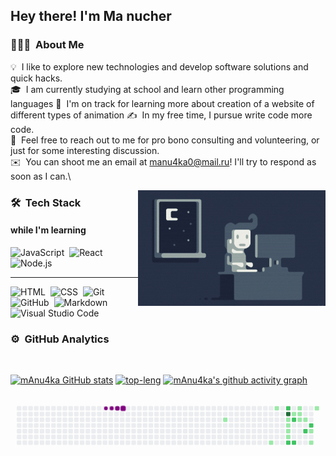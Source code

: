 
<h2>Hey there! I'm Ma   nucher </h2>

<!-- ## 👋 &nbsp;Hey there! I'm Aditya -->

### 👨🏻‍💻 &nbsp;About Me

💡 &nbsp;I like to explore new technologies and develop software solutions and quick hacks.\
🎓 &nbsp;I am currently studying at
school and learn other programming languages
🌱 &nbsp;I'm on track for learning more about creation of a website of different types of animation
✍️ &nbsp;In my free time, I pursue  write code more code.\
💬 &nbsp;Feel free to reach out to me for pro bono consulting and volunteering, or just for some interesting discussion.\
✉️ &nbsp;You can shoot me an email at manu4ka0@mail.ru! I'll try to respond as soon as I can.\


<img alt="Night Coding" src="https://raw.githubusercontent.com/AVS1508/AVS1508/master/assets/Night-Coding.gif" align="right"/>

### 🛠 &nbsp;Tech Stack
#### while I'm learning
![JavaScript](https://img.shields.io/badge/-JavaScript-05122A?style=flat&logo=javascript)&nbsp;
![React](https://img.shields.io/badge/-React-05122A?style=flat&logo=react)&nbsp;
![Node.js](https://img.shields.io/badge/-Node.js-05122A?style=flat&logo=node.js)&nbsp;
____
![HTML](https://img.shields.io/badge/-HTML-05122A?style=flat&logo=HTML5)&nbsp;
![CSS](https://img.shields.io/badge/-CSS-05122A?style=flat&logo=CSS3&logoColor=1572B6)&nbsp;
![Git](https://img.shields.io/badge/-Git-05122A?style=flat&logo=git)&nbsp;
![GitHub](https://img.shields.io/badge/-GitHub-05122A?style=flat&logo=github)&nbsp;
![Markdown](https://img.shields.io/badge/-Markdown-05122A?style=flat&logo=markdown)\
![Visual Studio Code](https://img.shields.io/badge/-Visual%20Studio%20Code-05122A?style=flat&logo=visual-studio-code&logoColor=007ACC)&nbsp;


### ⚙️ &nbsp;GitHub Analytics

<br />

  [![mAnu4ka GitHub stats](https://github-readme-stats.vercel.app/api?username=mAnu4ka&theme=merko)](https://github.com/anuraghazra/github-readme-stats)
  [![top-leng](https://github-readme-stats.vercel.app/api/top-langs/?username=mAnu4ka&layout=compact)](https://github.com/anuraghazra/github-readme-stats)
  [![mAnu4ka's github activity graph](https://activity-graph.herokuapp.com/graph?username=mAnu4ka)](https://github.com/ashutosh00710/github-readme-activity-graph)

<svg viewBox="-16 -32 880 192" width="880" height="192" xmlns="http://www.w3.org/2000/svg"><style>@keyframes c0{23.34%{fill:var(--c1)}23.36%,to{fill:var(--ce)}}@keyframes c1{34.12%{fill:var(--c1)}34.14%,to{fill:var(--ce)}}@keyframes c2{38.31%{fill:var(--c1)}38.33%,to{fill:var(--ce)}}@keyframes c3{61.07%{fill:var(--c2)}61.09%,to{fill:var(--ce)}}@keyframes c4{70.05%{fill:var(--c4)}70.07%,to{fill:var(--ce)}}@keyframes c5{29.93%{fill:var(--c1)}29.95%,to{fill:var(--ce)}}@keyframes c6{30.53%{fill:var(--c1)}30.55%,to{fill:var(--ce)}}@keyframes c7{31.13%{fill:var(--c1)}31.15%,to{fill:var(--ce)}}@keyframes c8{31.73%{fill:var(--c1)}31.75%,to{fill:var(--ce)}}@keyframes c9{65.86%{fill:var(--c2)}65.88%,to{fill:var(--ce)}}@keyframes ca{43.1%{fill:var(--c1)}43.12%,to{fill:var(--ce)}}@keyframes cb{59.27%{fill:var(--c2)}59.29%,to{fill:var(--ce)}}@keyframes cc{66.46%{fill:var(--c2)}66.48%,to{fill:var(--ce)}}@keyframes cd{41.91%{fill:var(--c1)}41.93%,to{fill:var(--ce)}}@keyframes ce{42.5%{fill:var(--c1)}42.52%,to{fill:var(--ce)}}@keyframes cf{45.5%{fill:var(--c1)}45.52%,to{fill:var(--ce)}}@keyframes cg{46.1%{fill:var(--c1)}46.12%,to{fill:var(--ce)}}@keyframes ch{55.68%{fill:var(--c2)}55.7%,to{fill:var(--ce)}}@keyframes ci{56.88%{fill:var(--c2)}56.9%,to{fill:var(--ce)}}@keyframes cj{52.68%{fill:var(--c1)}52.7%,to{fill:var(--ce)}}@keyframes ck{53.88%{fill:var(--c1)}53.9%,to{fill:var(--ce)}}@keyframes cl{48.49%{fill:var(--c1)}48.51%,to{fill:var(--ce)}}@keyframes u0{23.34%{transform:scale(0,1)}23.36%,29.93%{transform:scale(.07,1)}29.95%,30.53%{transform:scale(.13,1)}30.55%,31.13%{transform:scale(.2,1)}31.15%,31.73%{transform:scale(.27,1)}31.75%,34.12%{transform:scale(.33,1)}34.14%,38.31%{transform:scale(.4,1)}38.33%,41.91%{transform:scale(.47,1)}41.93%,42.5%{transform:scale(.53,1)}42.52%,43.1%{transform:scale(.6,1)}43.12%,45.5%{transform:scale(.67,1)}45.52%,46.1%{transform:scale(.73,1)}46.12%,48.49%{transform:scale(.8,1)}48.51%,52.68%{transform:scale(.87,1)}52.7%,53.88%{transform:scale(.93,1)}53.9%,to{transform:scale(1,1)}}@keyframes u1{55.68%{transform:scale(0,1)}55.7%,56.88%{transform:scale(.17,1)}56.9%,59.27%{transform:scale(.33,1)}59.29%,61.07%{transform:scale(.5,1)}61.09%,65.86%{transform:scale(.67,1)}65.88%,66.46%{transform:scale(.83,1)}66.48%,to{transform:scale(1,1)}}@keyframes u2{70.05%{transform:scale(0,1)}70.07%,to{transform:scale(1,1)}}@keyframes s0{0%,99.4%{transform:translate(0,-16px)}.6%{transform:translate(0,0)}22.16%{transform:translate(576px,0)}23.35%{transform:translate(576px,32px)}29.94%,63.47%{transform:translate(752px,32px)}31.74%{transform:translate(752px,80px)}33.53%{transform:translate(704px,80px)}34.13%{transform:translate(704px,96px)}34.73%{transform:translate(720px,96px)}38.32%{transform:translate(720px,0)}38.92%,61.68%{transform:translate(736px,0)}39.52%{transform:translate(736px,-16px)}41.32%{transform:translate(784px,-16px)}42.51%{transform:translate(784px,16px)}43.11%,69.46%{transform:translate(768px,16px)}43.71%,60.48%{transform:translate(768px,0)}44.31%{transform:translate(784px,0)}45.51%{transform:translate(784px,32px)}47.31%{transform:translate(832px,32px)}48.5%{transform:translate(832px,0)}49.1%{transform:translate(848px,0)}49.7%{transform:translate(848px,16px)}50.3%{transform:translate(832px,16px)}52.1%{transform:translate(832px,64px)}52.69%,56.29%{transform:translate(816px,64px)}53.89%{transform:translate(816px,96px)}54.49%{transform:translate(800px,96px)}55.69%{transform:translate(800px,64px)}57.49%{transform:translate(816px,32px)}59.28%{transform:translate(768px,32px)}62.87%{transform:translate(736px,32px)}65.87%{transform:translate(752px,96px)}66.47%{transform:translate(768px,96px)}95.81%{transform:translate(64px,16px)}97.01%{transform:translate(64px,-16px)}}@keyframes s1{0%,99.4%{transform:translate(16px,-16px)}.6%{transform:translate(0,-16px)}1.2%{transform:translate(0,0)}22.75%{transform:translate(576px,0)}23.95%{transform:translate(576px,32px)}30.54%,64.07%{transform:translate(752px,32px)}32.34%{transform:translate(752px,80px)}34.13%{transform:translate(704px,80px)}34.73%{transform:translate(704px,96px)}35.33%{transform:translate(720px,96px)}38.92%{transform:translate(720px,0)}39.52%,62.28%{transform:translate(736px,0)}40.12%{transform:translate(736px,-16px)}41.92%{transform:translate(784px,-16px)}43.11%{transform:translate(784px,16px)}43.71%,70.06%{transform:translate(768px,16px)}44.31%,61.08%{transform:translate(768px,0)}44.91%{transform:translate(784px,0)}46.11%{transform:translate(784px,32px)}47.9%{transform:translate(832px,32px)}49.1%{transform:translate(832px,0)}49.7%{transform:translate(848px,0)}50.3%{transform:translate(848px,16px)}50.9%{transform:translate(832px,16px)}52.69%{transform:translate(832px,64px)}53.29%,56.89%{transform:translate(816px,64px)}54.49%{transform:translate(816px,96px)}55.09%{transform:translate(800px,96px)}56.29%{transform:translate(800px,64px)}58.08%{transform:translate(816px,32px)}59.88%{transform:translate(768px,32px)}63.47%{transform:translate(736px,32px)}66.47%{transform:translate(752px,96px)}67.07%{transform:translate(768px,96px)}96.41%{transform:translate(64px,16px)}97.6%{transform:translate(64px,-16px)}}@keyframes s2{0%,99.4%{transform:translate(32px,-16px)}1.2%{transform:translate(0,-16px)}1.8%{transform:translate(0,0)}23.35%{transform:translate(576px,0)}24.55%{transform:translate(576px,32px)}31.14%,64.67%{transform:translate(752px,32px)}32.93%{transform:translate(752px,80px)}34.73%{transform:translate(704px,80px)}35.33%{transform:translate(704px,96px)}35.93%{transform:translate(720px,96px)}39.52%{transform:translate(720px,0)}40.12%,62.87%{transform:translate(736px,0)}40.72%{transform:translate(736px,-16px)}42.51%{transform:translate(784px,-16px)}43.71%{transform:translate(784px,16px)}44.31%,70.66%{transform:translate(768px,16px)}44.91%,61.68%{transform:translate(768px,0)}45.51%{transform:translate(784px,0)}46.71%{transform:translate(784px,32px)}48.5%{transform:translate(832px,32px)}49.7%{transform:translate(832px,0)}50.3%{transform:translate(848px,0)}50.9%{transform:translate(848px,16px)}51.5%{transform:translate(832px,16px)}53.29%{transform:translate(832px,64px)}53.89%,57.49%{transform:translate(816px,64px)}55.09%{transform:translate(816px,96px)}55.69%{transform:translate(800px,96px)}56.89%{transform:translate(800px,64px)}58.68%{transform:translate(816px,32px)}60.48%{transform:translate(768px,32px)}64.07%{transform:translate(736px,32px)}67.07%{transform:translate(752px,96px)}67.66%{transform:translate(768px,96px)}97.01%{transform:translate(64px,16px)}98.2%{transform:translate(64px,-16px)}}@keyframes s3{0%,99.4%{transform:translate(48px,-16px)}1.8%{transform:translate(0,-16px)}2.4%{transform:translate(0,0)}23.95%{transform:translate(576px,0)}25.15%{transform:translate(576px,32px)}31.74%,65.27%{transform:translate(752px,32px)}33.53%{transform:translate(752px,80px)}35.33%{transform:translate(704px,80px)}35.93%{transform:translate(704px,96px)}36.53%{transform:translate(720px,96px)}40.12%{transform:translate(720px,0)}40.72%,63.47%{transform:translate(736px,0)}41.32%{transform:translate(736px,-16px)}43.11%{transform:translate(784px,-16px)}44.31%{transform:translate(784px,16px)}44.91%,71.26%{transform:translate(768px,16px)}45.51%,62.28%{transform:translate(768px,0)}46.11%{transform:translate(784px,0)}47.31%{transform:translate(784px,32px)}49.1%{transform:translate(832px,32px)}50.3%{transform:translate(832px,0)}50.9%{transform:translate(848px,0)}51.5%{transform:translate(848px,16px)}52.1%{transform:translate(832px,16px)}53.89%{transform:translate(832px,64px)}54.49%,58.08%{transform:translate(816px,64px)}55.69%{transform:translate(816px,96px)}56.29%{transform:translate(800px,96px)}57.49%{transform:translate(800px,64px)}59.28%{transform:translate(816px,32px)}61.08%{transform:translate(768px,32px)}64.67%{transform:translate(736px,32px)}67.66%{transform:translate(752px,96px)}68.26%{transform:translate(768px,96px)}97.6%{transform:translate(64px,16px)}98.8%{transform:translate(64px,-16px)}}:root{--cb:#1b1f230a;--cs:purple;--ce:#ebedf0;--c0:#ebedf0;--c1:#9be9a8;--c2:#40c463;--c3:#30a14e;--c4:#216e39}.c{shape-rendering:geometricPrecision;rx:2;ry:2;fill:var(--ce);stroke-width:1px;stroke:var(--cb);animation:none 16700ms linear infinite}.c.c0,.c.c1,.c.c2{fill:var(--c1);animation-name:c0}.c.c1,.c.c2{animation-name:c1}.c.c2{animation-name:c2}.c.c3{fill:var(--c2);animation-name:c3}.c.c4{fill:var(--c4);animation-name:c4}.c.c5{fill:var(--c1);animation-name:c5}.c.c6,.c.c7,.c.c8{fill:var(--c1);animation-name:c6}.c.c7,.c.c8{animation-name:c7}.c.c8{animation-name:c8}.c.c9{fill:var(--c2);animation-name:c9}.c.ca{fill:var(--c1);animation-name:ca}.c.cb,.c.cc{fill:var(--c2);animation-name:cb}.c.cc{animation-name:cc}.c.cd{fill:var(--c1);animation-name:cd}.c.ce,.c.cf,.c.cg{fill:var(--c1);animation-name:ce}.c.cf,.c.cg{animation-name:cf}.c.cg{animation-name:cg}.c.ch,.c.ci{fill:var(--c2);animation-name:ch}.c.ci{animation-name:ci}.c.cj,.c.ck,.c.cl{fill:var(--c1);animation-name:cj}.c.ck,.c.cl{animation-name:ck}.c.cl{animation-name:cl}.s,.u{animation:none linear 16700ms infinite}.u,.u.u0{transform-origin:0 0}.u{transform:scale(0,1)}.u.u0{fill:var(--c1);animation-name:u0}.u.u1{fill:var(--c2);animation-name:u1;transform-origin:578.2px 0}.u.u2{fill:var(--c4);animation-name:u2;transform-origin:809.5px 0}.s{shape-rendering:geometricPrecision;fill:var(--cs)}.s.s0{transform:translate(0,-16px);animation-name:s0}.s.s1{transform:translate(16px,-16px);animation-name:s1}.s.s2{transform:translate(32px,-16px);animation-name:s2}.s.s3{transform:translate(48px,-16px);animation-name:s3}</style><rect class="c" x="2" y="2" width="12" height="12"></rect><rect class="c" x="2" y="18" width="12" height="12"></rect><rect class="c" x="2" y="34" width="12" height="12"></rect><rect class="c" x="2" y="50" width="12" height="12"></rect><rect class="c" x="2" y="66" width="12" height="12"></rect><rect class="c" x="2" y="82" width="12" height="12"></rect><rect class="c" x="2" y="98" width="12" height="12"></rect><rect class="c" x="18" y="2" width="12" height="12"></rect><rect class="c" x="18" y="18" width="12" height="12"></rect><rect class="c" x="18" y="34" width="12" height="12"></rect><rect class="c" x="18" y="50" width="12" height="12"></rect><rect class="c" x="18" y="66" width="12" height="12"></rect><rect class="c" x="18" y="82" width="12" height="12"></rect><rect class="c" x="18" y="98" width="12" height="12"></rect><rect class="c" x="34" y="2" width="12" height="12"></rect><rect class="c" x="34" y="18" width="12" height="12"></rect><rect class="c" x="34" y="34" width="12" height="12"></rect><rect class="c" x="34" y="50" width="12" height="12"></rect><rect class="c" x="34" y="66" width="12" height="12"></rect><rect class="c" x="34" y="82" width="12" height="12"></rect><rect class="c" x="34" y="98" width="12" height="12"></rect><rect class="c" x="50" y="2" width="12" height="12"></rect><rect class="c" x="50" y="18" width="12" height="12"></rect><rect class="c" x="50" y="34" width="12" height="12"></rect><rect class="c" x="50" y="50" width="12" height="12"></rect><rect class="c" x="50" y="66" width="12" height="12"></rect><rect class="c" x="50" y="82" width="12" height="12"></rect><rect class="c" x="50" y="98" width="12" height="12"></rect><rect class="c" x="66" y="2" width="12" height="12"></rect><rect class="c" x="66" y="18" width="12" height="12"></rect><rect class="c" x="66" y="34" width="12" height="12"></rect><rect class="c" x="66" y="50" width="12" height="12"></rect><rect class="c" x="66" y="66" width="12" height="12"></rect><rect class="c" x="66" y="82" width="12" height="12"></rect><rect class="c" x="66" y="98" width="12" height="12"></rect><rect class="c" x="82" y="2" width="12" height="12"></rect><rect class="c" x="82" y="18" width="12" height="12"></rect><rect class="c" x="82" y="34" width="12" height="12"></rect><rect class="c" x="82" y="50" width="12" height="12"></rect><rect class="c" x="82" y="66" width="12" height="12"></rect><rect class="c" x="82" y="82" width="12" height="12"></rect><rect class="c" x="82" y="98" width="12" height="12"></rect><rect class="c" x="98" y="2" width="12" height="12"></rect><rect class="c" x="98" y="18" width="12" height="12"></rect><rect class="c" x="98" y="34" width="12" height="12"></rect><rect class="c" x="98" y="50" width="12" height="12"></rect><rect class="c" x="98" y="66" width="12" height="12"></rect><rect class="c" x="98" y="82" width="12" height="12"></rect><rect class="c" x="98" y="98" width="12" height="12"></rect><rect class="c" x="114" y="2" width="12" height="12"></rect><rect class="c" x="114" y="18" width="12" height="12"></rect><rect class="c" x="114" y="34" width="12" height="12"></rect><rect class="c" x="114" y="50" width="12" height="12"></rect><rect class="c" x="114" y="66" width="12" height="12"></rect><rect class="c" x="114" y="82" width="12" height="12"></rect><rect class="c" x="114" y="98" width="12" height="12"></rect><rect class="c" x="130" y="2" width="12" height="12"></rect><rect class="c" x="130" y="18" width="12" height="12"></rect><rect class="c" x="130" y="34" width="12" height="12"></rect><rect class="c" x="130" y="50" width="12" height="12"></rect><rect class="c" x="130" y="66" width="12" height="12"></rect><rect class="c" x="130" y="82" width="12" height="12"></rect><rect class="c" x="130" y="98" width="12" height="12"></rect><rect class="c" x="146" y="2" width="12" height="12"></rect><rect class="c" x="146" y="18" width="12" height="12"></rect><rect class="c" x="146" y="34" width="12" height="12"></rect><rect class="c" x="146" y="50" width="12" height="12"></rect><rect class="c" x="146" y="66" width="12" height="12"></rect><rect class="c" x="146" y="82" width="12" height="12"></rect><rect class="c" x="146" y="98" width="12" height="12"></rect><rect class="c" x="162" y="2" width="12" height="12"></rect><rect class="c" x="162" y="18" width="12" height="12"></rect><rect class="c" x="162" y="34" width="12" height="12"></rect><rect class="c" x="162" y="50" width="12" height="12"></rect><rect class="c" x="162" y="66" width="12" height="12"></rect><rect class="c" x="162" y="82" width="12" height="12"></rect><rect class="c" x="162" y="98" width="12" height="12"></rect><rect class="c" x="178" y="2" width="12" height="12"></rect><rect class="c" x="178" y="18" width="12" height="12"></rect><rect class="c" x="178" y="34" width="12" height="12"></rect><rect class="c" x="178" y="50" width="12" height="12"></rect><rect class="c" x="178" y="66" width="12" height="12"></rect><rect class="c" x="178" y="82" width="12" height="12"></rect><rect class="c" x="178" y="98" width="12" height="12"></rect><rect class="c" x="194" y="2" width="12" height="12"></rect><rect class="c" x="194" y="18" width="12" height="12"></rect><rect class="c" x="194" y="34" width="12" height="12"></rect><rect class="c" x="194" y="50" width="12" height="12"></rect><rect class="c" x="194" y="66" width="12" height="12"></rect><rect class="c" x="194" y="82" width="12" height="12"></rect><rect class="c" x="194" y="98" width="12" height="12"></rect><rect class="c" x="210" y="2" width="12" height="12"></rect><rect class="c" x="210" y="18" width="12" height="12"></rect><rect class="c" x="210" y="34" width="12" height="12"></rect><rect class="c" x="210" y="50" width="12" height="12"></rect><rect class="c" x="210" y="66" width="12" height="12"></rect><rect class="c" x="210" y="82" width="12" height="12"></rect><rect class="c" x="210" y="98" width="12" height="12"></rect><rect class="c" x="226" y="2" width="12" height="12"></rect><rect class="c" x="226" y="18" width="12" height="12"></rect><rect class="c" x="226" y="34" width="12" height="12"></rect><rect class="c" x="226" y="50" width="12" height="12"></rect><rect class="c" x="226" y="66" width="12" height="12"></rect><rect class="c" x="226" y="82" width="12" height="12"></rect><rect class="c" x="226" y="98" width="12" height="12"></rect><rect class="c" x="242" y="2" width="12" height="12"></rect><rect class="c" x="242" y="18" width="12" height="12"></rect><rect class="c" x="242" y="34" width="12" height="12"></rect><rect class="c" x="242" y="50" width="12" height="12"></rect><rect class="c" x="242" y="66" width="12" height="12"></rect><rect class="c" x="242" y="82" width="12" height="12"></rect><rect class="c" x="242" y="98" width="12" height="12"></rect><rect class="c" x="258" y="2" width="12" height="12"></rect><rect class="c" x="258" y="18" width="12" height="12"></rect><rect class="c" x="258" y="34" width="12" height="12"></rect><rect class="c" x="258" y="50" width="12" height="12"></rect><rect class="c" x="258" y="66" width="12" height="12"></rect><rect class="c" x="258" y="82" width="12" height="12"></rect><rect class="c" x="258" y="98" width="12" height="12"></rect><rect class="c" x="274" y="2" width="12" height="12"></rect><rect class="c" x="274" y="18" width="12" height="12"></rect><rect class="c" x="274" y="34" width="12" height="12"></rect><rect class="c" x="274" y="50" width="12" height="12"></rect><rect class="c" x="274" y="66" width="12" height="12"></rect><rect class="c" x="274" y="82" width="12" height="12"></rect><rect class="c" x="274" y="98" width="12" height="12"></rect><rect class="c" x="290" y="2" width="12" height="12"></rect><rect class="c" x="290" y="18" width="12" height="12"></rect><rect class="c" x="290" y="34" width="12" height="12"></rect><rect class="c" x="290" y="50" width="12" height="12"></rect><rect class="c" x="290" y="66" width="12" height="12"></rect><rect class="c" x="290" y="82" width="12" height="12"></rect><rect class="c" x="290" y="98" width="12" height="12"></rect><rect class="c" x="306" y="2" width="12" height="12"></rect><rect class="c" x="306" y="18" width="12" height="12"></rect><rect class="c" x="306" y="34" width="12" height="12"></rect><rect class="c" x="306" y="50" width="12" height="12"></rect><rect class="c" x="306" y="66" width="12" height="12"></rect><rect class="c" x="306" y="82" width="12" height="12"></rect><rect class="c" x="306" y="98" width="12" height="12"></rect><rect class="c" x="322" y="2" width="12" height="12"></rect><rect class="c" x="322" y="18" width="12" height="12"></rect><rect class="c" x="322" y="34" width="12" height="12"></rect><rect class="c" x="322" y="50" width="12" height="12"></rect><rect class="c" x="322" y="66" width="12" height="12"></rect><rect class="c" x="322" y="82" width="12" height="12"></rect><rect class="c" x="322" y="98" width="12" height="12"></rect><rect class="c" x="338" y="2" width="12" height="12"></rect><rect class="c" x="338" y="18" width="12" height="12"></rect><rect class="c" x="338" y="34" width="12" height="12"></rect><rect class="c" x="338" y="50" width="12" height="12"></rect><rect class="c" x="338" y="66" width="12" height="12"></rect><rect class="c" x="338" y="82" width="12" height="12"></rect><rect class="c" x="338" y="98" width="12" height="12"></rect><rect class="c" x="354" y="2" width="12" height="12"></rect><rect class="c" x="354" y="18" width="12" height="12"></rect><rect class="c" x="354" y="34" width="12" height="12"></rect><rect class="c" x="354" y="50" width="12" height="12"></rect><rect class="c" x="354" y="66" width="12" height="12"></rect><rect class="c" x="354" y="82" width="12" height="12"></rect><rect class="c" x="354" y="98" width="12" height="12"></rect><rect class="c" x="370" y="2" width="12" height="12"></rect><rect class="c" x="370" y="18" width="12" height="12"></rect><rect class="c" x="370" y="34" width="12" height="12"></rect><rect class="c" x="370" y="50" width="12" height="12"></rect><rect class="c" x="370" y="66" width="12" height="12"></rect><rect class="c" x="370" y="82" width="12" height="12"></rect><rect class="c" x="370" y="98" width="12" height="12"></rect><rect class="c" x="386" y="2" width="12" height="12"></rect><rect class="c" x="386" y="18" width="12" height="12"></rect><rect class="c" x="386" y="34" width="12" height="12"></rect><rect class="c" x="386" y="50" width="12" height="12"></rect><rect class="c" x="386" y="66" width="12" height="12"></rect><rect class="c" x="386" y="82" width="12" height="12"></rect><rect class="c" x="386" y="98" width="12" height="12"></rect><rect class="c" x="402" y="2" width="12" height="12"></rect><rect class="c" x="402" y="18" width="12" height="12"></rect><rect class="c" x="402" y="34" width="12" height="12"></rect><rect class="c" x="402" y="50" width="12" height="12"></rect><rect class="c" x="402" y="66" width="12" height="12"></rect><rect class="c" x="402" y="82" width="12" height="12"></rect><rect class="c" x="402" y="98" width="12" height="12"></rect><rect class="c" x="418" y="2" width="12" height="12"></rect><rect class="c" x="418" y="18" width="12" height="12"></rect><rect class="c" x="418" y="34" width="12" height="12"></rect><rect class="c" x="418" y="50" width="12" height="12"></rect><rect class="c" x="418" y="66" width="12" height="12"></rect><rect class="c" x="418" y="82" width="12" height="12"></rect><rect class="c" x="418" y="98" width="12" height="12"></rect><rect class="c" x="434" y="2" width="12" height="12"></rect><rect class="c" x="434" y="18" width="12" height="12"></rect><rect class="c" x="434" y="34" width="12" height="12"></rect><rect class="c" x="434" y="50" width="12" height="12"></rect><rect class="c" x="434" y="66" width="12" height="12"></rect><rect class="c" x="434" y="82" width="12" height="12"></rect><rect class="c" x="434" y="98" width="12" height="12"></rect><rect class="c" x="450" y="2" width="12" height="12"></rect><rect class="c" x="450" y="18" width="12" height="12"></rect><rect class="c" x="450" y="34" width="12" height="12"></rect><rect class="c" x="450" y="50" width="12" height="12"></rect><rect class="c" x="450" y="66" width="12" height="12"></rect><rect class="c" x="450" y="82" width="12" height="12"></rect><rect class="c" x="450" y="98" width="12" height="12"></rect><rect class="c" x="466" y="2" width="12" height="12"></rect><rect class="c" x="466" y="18" width="12" height="12"></rect><rect class="c" x="466" y="34" width="12" height="12"></rect><rect class="c" x="466" y="50" width="12" height="12"></rect><rect class="c" x="466" y="66" width="12" height="12"></rect><rect class="c" x="466" y="82" width="12" height="12"></rect><rect class="c" x="466" y="98" width="12" height="12"></rect><rect class="c" x="482" y="2" width="12" height="12"></rect><rect class="c" x="482" y="18" width="12" height="12"></rect><rect class="c" x="482" y="34" width="12" height="12"></rect><rect class="c" x="482" y="50" width="12" height="12"></rect><rect class="c" x="482" y="66" width="12" height="12"></rect><rect class="c" x="482" y="82" width="12" height="12"></rect><rect class="c" x="482" y="98" width="12" height="12"></rect><rect class="c" x="498" y="2" width="12" height="12"></rect><rect class="c" x="498" y="18" width="12" height="12"></rect><rect class="c" x="498" y="34" width="12" height="12"></rect><rect class="c" x="498" y="50" width="12" height="12"></rect><rect class="c" x="498" y="66" width="12" height="12"></rect><rect class="c" x="498" y="82" width="12" height="12"></rect><rect class="c" x="498" y="98" width="12" height="12"></rect><rect class="c" x="514" y="2" width="12" height="12"></rect><rect class="c" x="514" y="18" width="12" height="12"></rect><rect class="c" x="514" y="34" width="12" height="12"></rect><rect class="c" x="514" y="50" width="12" height="12"></rect><rect class="c" x="514" y="66" width="12" height="12"></rect><rect class="c" x="514" y="82" width="12" height="12"></rect><rect class="c" x="514" y="98" width="12" height="12"></rect><rect class="c" x="530" y="2" width="12" height="12"></rect><rect class="c" x="530" y="18" width="12" height="12"></rect><rect class="c" x="530" y="34" width="12" height="12"></rect><rect class="c" x="530" y="50" width="12" height="12"></rect><rect class="c" x="530" y="66" width="12" height="12"></rect><rect class="c" x="530" y="82" width="12" height="12"></rect><rect class="c" x="530" y="98" width="12" height="12"></rect><rect class="c" x="546" y="2" width="12" height="12"></rect><rect class="c" x="546" y="18" width="12" height="12"></rect><rect class="c" x="546" y="34" width="12" height="12"></rect><rect class="c" x="546" y="50" width="12" height="12"></rect><rect class="c" x="546" y="66" width="12" height="12"></rect><rect class="c" x="546" y="82" width="12" height="12"></rect><rect class="c" x="546" y="98" width="12" height="12"></rect><rect class="c" x="562" y="2" width="12" height="12"></rect><rect class="c" x="562" y="18" width="12" height="12"></rect><rect class="c" x="562" y="34" width="12" height="12"></rect><rect class="c" x="562" y="50" width="12" height="12"></rect><rect class="c" x="562" y="66" width="12" height="12"></rect><rect class="c" x="562" y="82" width="12" height="12"></rect><rect class="c" x="562" y="98" width="12" height="12"></rect><rect class="c" x="578" y="2" width="12" height="12"></rect><rect class="c" x="578" y="18" width="12" height="12"></rect><rect class="c c0" x="578" y="34" width="12" height="12"></rect><rect class="c" x="578" y="50" width="12" height="12"></rect><rect class="c" x="578" y="66" width="12" height="12"></rect><rect class="c" x="578" y="82" width="12" height="12"></rect><rect class="c" x="578" y="98" width="12" height="12"></rect><rect class="c" x="594" y="2" width="12" height="12"></rect><rect class="c" x="594" y="18" width="12" height="12"></rect><rect class="c" x="594" y="34" width="12" height="12"></rect><rect class="c" x="594" y="50" width="12" height="12"></rect><rect class="c" x="594" y="66" width="12" height="12"></rect><rect class="c" x="594" y="82" width="12" height="12"></rect><rect class="c" x="594" y="98" width="12" height="12"></rect><rect class="c" x="610" y="2" width="12" height="12"></rect><rect class="c" x="610" y="18" width="12" height="12"></rect><rect class="c" x="610" y="34" width="12" height="12"></rect><rect class="c" x="610" y="50" width="12" height="12"></rect><rect class="c" x="610" y="66" width="12" height="12"></rect><rect class="c" x="610" y="82" width="12" height="12"></rect><rect class="c" x="610" y="98" width="12" height="12"></rect><rect class="c" x="626" y="2" width="12" height="12"></rect><rect class="c" x="626" y="18" width="12" height="12"></rect><rect class="c" x="626" y="34" width="12" height="12"></rect><rect class="c" x="626" y="50" width="12" height="12"></rect><rect class="c" x="626" y="66" width="12" height="12"></rect><rect class="c" x="626" y="82" width="12" height="12"></rect><rect class="c" x="626" y="98" width="12" height="12"></rect><rect class="c" x="642" y="2" width="12" height="12"></rect><rect class="c" x="642" y="18" width="12" height="12"></rect><rect class="c" x="642" y="34" width="12" height="12"></rect><rect class="c" x="642" y="50" width="12" height="12"></rect><rect class="c" x="642" y="66" width="12" height="12"></rect><rect class="c" x="642" y="82" width="12" height="12"></rect><rect class="c" x="642" y="98" width="12" height="12"></rect><rect class="c" x="658" y="2" width="12" height="12"></rect><rect class="c" x="658" y="18" width="12" height="12"></rect><rect class="c" x="658" y="34" width="12" height="12"></rect><rect class="c" x="658" y="50" width="12" height="12"></rect><rect class="c" x="658" y="66" width="12" height="12"></rect><rect class="c" x="658" y="82" width="12" height="12"></rect><rect class="c" x="658" y="98" width="12" height="12"></rect><rect class="c" x="674" y="2" width="12" height="12"></rect><rect class="c" x="674" y="18" width="12" height="12"></rect><rect class="c" x="674" y="34" width="12" height="12"></rect><rect class="c" x="674" y="50" width="12" height="12"></rect><rect class="c" x="674" y="66" width="12" height="12"></rect><rect class="c" x="674" y="82" width="12" height="12"></rect><rect class="c" x="674" y="98" width="12" height="12"></rect><rect class="c" x="690" y="2" width="12" height="12"></rect><rect class="c" x="690" y="18" width="12" height="12"></rect><rect class="c" x="690" y="34" width="12" height="12"></rect><rect class="c" x="690" y="50" width="12" height="12"></rect><rect class="c" x="690" y="66" width="12" height="12"></rect><rect class="c" x="690" y="82" width="12" height="12"></rect><rect class="c" x="690" y="98" width="12" height="12"></rect><rect class="c" x="706" y="2" width="12" height="12"></rect><rect class="c" x="706" y="18" width="12" height="12"></rect><rect class="c" x="706" y="34" width="12" height="12"></rect><rect class="c" x="706" y="50" width="12" height="12"></rect><rect class="c" x="706" y="66" width="12" height="12"></rect><rect class="c" x="706" y="82" width="12" height="12"></rect><rect class="c c1" x="706" y="98" width="12" height="12"></rect><rect class="c c2" x="722" y="2" width="12" height="12"></rect><rect class="c" x="722" y="18" width="12" height="12"></rect><rect class="c" x="722" y="34" width="12" height="12"></rect><rect class="c" x="722" y="50" width="12" height="12"></rect><rect class="c" x="722" y="66" width="12" height="12"></rect><rect class="c" x="722" y="82" width="12" height="12"></rect><rect class="c" x="722" y="98" width="12" height="12"></rect><rect class="c" x="738" y="2" width="12" height="12"></rect><rect class="c" x="738" y="18" width="12" height="12"></rect><rect class="c" x="738" y="34" width="12" height="12"></rect><rect class="c" x="738" y="50" width="12" height="12"></rect><rect class="c" x="738" y="66" width="12" height="12"></rect><rect class="c" x="738" y="82" width="12" height="12"></rect><rect class="c" x="738" y="98" width="12" height="12"></rect><rect class="c c3" x="754" y="2" width="12" height="12"></rect><rect class="c c4" x="754" y="18" width="12" height="12"></rect><rect class="c c5" x="754" y="34" width="12" height="12"></rect><rect class="c c6" x="754" y="50" width="12" height="12"></rect><rect class="c c7" x="754" y="66" width="12" height="12"></rect><rect class="c c8" x="754" y="82" width="12" height="12"></rect><rect class="c c9" x="754" y="98" width="12" height="12"></rect><rect class="c" x="770" y="2" width="12" height="12"></rect><rect class="c ca" x="770" y="18" width="12" height="12"></rect><rect class="c cb" x="770" y="34" width="12" height="12"></rect><rect class="c" x="770" y="50" width="12" height="12"></rect><rect class="c" x="770" y="66" width="12" height="12"></rect><rect class="c" x="770" y="82" width="12" height="12"></rect><rect class="c cc" x="770" y="98" width="12" height="12"></rect><rect class="c cd" x="786" y="2" width="12" height="12"></rect><rect class="c ce" x="786" y="18" width="12" height="12"></rect><rect class="c cf" x="786" y="34" width="12" height="12"></rect><rect class="c" x="786" y="50" width="12" height="12"></rect><rect class="c" x="786" y="66" width="12" height="12"></rect><rect class="c" x="786" y="82" width="12" height="12"></rect><rect class="c" x="786" y="98" width="12" height="12"></rect><rect class="c" x="802" y="2" width="12" height="12"></rect><rect class="c" x="802" y="18" width="12" height="12"></rect><rect class="c cg" x="802" y="34" width="12" height="12"></rect><rect class="c" x="802" y="50" width="12" height="12"></rect><rect class="c ch" x="802" y="66" width="12" height="12"></rect><rect class="c" x="802" y="82" width="12" height="12"></rect><rect class="c" x="802" y="98" width="12" height="12"></rect><rect class="c" x="818" y="2" width="12" height="12"></rect><rect class="c" x="818" y="18" width="12" height="12"></rect><rect class="c" x="818" y="34" width="12" height="12"></rect><rect class="c ci" x="818" y="50" width="12" height="12"></rect><rect class="c cj" x="818" y="66" width="12" height="12"></rect><rect class="c" x="818" y="82" width="12" height="12"></rect><rect class="c ck" x="818" y="98" width="12" height="12"></rect><rect class="c cl" x="834" y="2" width="12" height="12"></rect><rect class="u u0" height="12" width="578.8" x="0.0" y="144"></rect><rect class="u u1" height="12" width="231.9" x="578.2" y="144"></rect><rect class="u u2" height="12" width="39.1" x="809.5" y="144"></rect><rect class="s s0" x="0.8" y="0.8" width="14.4" height="14.4" rx="4.5" ry="4.5"></rect><rect class="s s1" x="1.8" y="1.8" width="12.3" height="12.3" rx="4.1" ry="4.1"></rect><rect class="s s2" x="2.6" y="2.6" width="10.8" height="10.8" rx="3.6" ry="3.6"></rect><rect class="s s3" x="3.0" y="3.0" width="9.9" height="9.9" rx="3.3" ry="3.3"></rect></svg>


